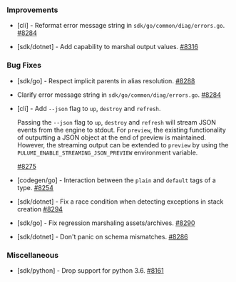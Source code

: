 ### Improvements

- [cli] - Reformat error message string in `sdk/go/common/diag/errors.go`.
  [#8284](https://github.com/pulumi/pulumi/pull/8284)

- [sdk/dotnet] - Add capability to marshal output values.
  [#8316](https://github.com/pulumi/pulumi/pull/8316)

### Bug Fixes

- [sdk/go] - Respect implicit parents in alias resolution.
  [#8288](https://github.com/pulumi/pulumi/pull/8288)

- Clarify error message string in `sdk/go/common/diag/errors.go`.
  [#8284](https://github.com/pulumi/pulumi/pull/8284)

- [cli] - Add `--json` flag to `up`, `destroy` and `refresh`.

  Passing the `--json` flag to `up`, `destroy` and `refresh` will stream JSON events from the engine to stdout.
  For `preview`, the existing functionality of outputting a JSON object at the end of preview is maintained.
  However, the streaming output can be extended to `preview` by using the `PULUMI_ENABLE_STREAMING_JSON_PREVIEW` environment variable.

  [#8275](https://github.com/pulumi/pulumi/pull/8275)

- [codegen/go] - Interaction between the `plain` and `default` tags of a type. 
  [#8254](https://github.com/pulumi/pulumi/pull/8254)

- [sdk/dotnet] - Fix a race condition when detecting exceptions in stack creation
  [#8294](https://github.com/pulumi/pulumi/pull/8294)

- [sdk/go] - Fix regression marshaling assets/archives.
  [#8290](https://github.com/pulumi/pulumi/pull/8290)

- [sdk/dotnet] - Don't panic on schema mismatches.
  [#8286](https://github.com/pulumi/pulumi/pull/8286)

### Miscellaneous

- [sdk/python] - Drop support for python 3.6.
  [#8161](https://github.com/pulumi/pulumi/pull/8161)
